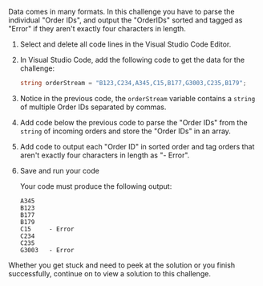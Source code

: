 Data comes in many formats. In this challenge you have to parse the individual "Order IDs", and output the "OrderIDs" sorted and tagged as "Error" if they aren't exactly four characters in length.

1. Select and delete all code lines in the Visual Studio Code Editor.

1. In Visual Studio Code, add the following code to get the data for the challenge:

    ```csharp
    string orderStream = "B123,C234,A345,C15,B177,G3003,C235,B179";
    ```

1. Notice in the previous code, the `orderStream` variable contains a `string` of multiple Order IDs separated by commas.

1. Add code below the previous code to parse the "Order IDs" from the `string` of incoming orders and store the "Order IDs" in an array.

1. Add code to output each "Order ID" in sorted order and tag orders that aren't exactly four characters in length as "- Error".

1. Save and run your code

    Your code must produce the following output:

    ```Output
    A345
    B123
    B177
    B179
    C15     - Error
    C234
    C235
    G3003   - Error
    ```

Whether you get stuck and need to peek at the solution or you finish successfully, continue on to view a solution to this challenge.
